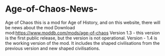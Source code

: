 # Age-of-Chaos-News-
Age of Chaos this is a mod for Age of History, and on this website, there will be news about the mod
Download mod:https://www.moddb.com/mods/age-of-chaos
Version 1.3 - this version is the first public release, but the version is not operational.
Version - 1.4 is the working version of the mod. It includes the shaped civilisations from the previous version and new shaped civilisations.
